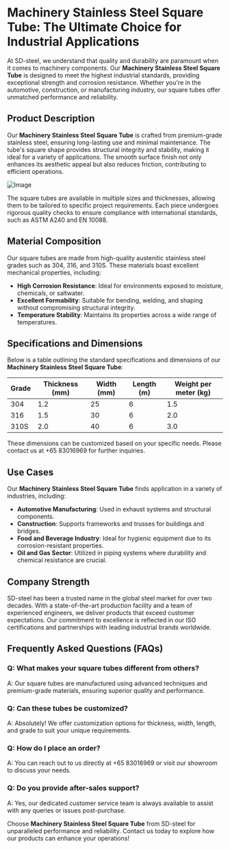 # Machinery Stainless Steel Square Tube: The Ultimate Choice for Industrial Applications

At SD-steel, we understand that quality and durability are paramount when it comes to machinery components. Our **Machinery Stainless Steel Square Tube** is designed to meet the highest industrial standards, providing exceptional strength and corrosion resistance. Whether you're in the automotive, construction, or manufacturing industry, our square tubes offer unmatched performance and reliability.

## Product Description

Our **Machinery Stainless Steel Square Tube** is crafted from premium-grade stainless steel, ensuring long-lasting use and minimal maintenance. The tube's square shape provides structural integrity and stability, making it ideal for a variety of applications. The smooth surface finish not only enhances its aesthetic appeal but also reduces friction, contributing to efficient operations.

![Image](https://github.com/user-attachments/assets/2567258e-e124-4816-932d-1809bd27ef0b)

The square tubes are available in multiple sizes and thicknesses, allowing them to be tailored to specific project requirements. Each piece undergoes rigorous quality checks to ensure compliance with international standards, such as ASTM A240 and EN 10088.

## Material Composition

Our square tubes are made from high-quality austenitic stainless steel grades such as 304, 316, and 310S. These materials boast excellent mechanical properties, including:

- **High Corrosion Resistance**: Ideal for environments exposed to moisture, chemicals, or saltwater.
- **Excellent Formability**: Suitable for bending, welding, and shaping without compromising structural integrity.
- **Temperature Stability**: Maintains its properties across a wide range of temperatures.

## Specifications and Dimensions

Below is a table outlining the standard specifications and dimensions of our **Machinery Stainless Steel Square Tube**:

| Grade      | Thickness (mm) | Width (mm) | Length (m) | Weight per meter (kg) |
|------------|----------------|------------|------------|-----------------------|
| 304        | 1.2            | 25         | 6          | 1.5                   |
| 316        | 1.5            | 30         | 6          | 2.0                   |
| 310S       | 2.0            | 40         | 6          | 3.0                   |

These dimensions can be customized based on your specific needs. Please contact us at +65 83016969 for further inquiries.

## Use Cases

Our **Machinery Stainless Steel Square Tube** finds application in a variety of industries, including:

- **Automotive Manufacturing**: Used in exhaust systems and structural components.
- **Construction**: Supports frameworks and trusses for buildings and bridges.
- **Food and Beverage Industry**: Ideal for hygienic equipment due to its corrosion-resistant properties.
- **Oil and Gas Sector**: Utilized in piping systems where durability and chemical resistance are crucial.

## Company Strength

SD-steel has been a trusted name in the global steel market for over two decades. With a state-of-the-art production facility and a team of experienced engineers, we deliver products that exceed customer expectations. Our commitment to excellence is reflected in our ISO certifications and partnerships with leading industrial brands worldwide.

## Frequently Asked Questions (FAQs)

### Q: What makes your square tubes different from others?
A: Our square tubes are manufactured using advanced techniques and premium-grade materials, ensuring superior quality and performance.

### Q: Can these tubes be customized?
A: Absolutely! We offer customization options for thickness, width, length, and grade to suit your unique requirements.

### Q: How do I place an order?
A: You can reach out to us directly at +65 83016969 or visit our showroom to discuss your needs.

### Q: Do you provide after-sales support?
A: Yes, our dedicated customer service team is always available to assist with any queries or issues post-purchase.

Choose **Machinery Stainless Steel Square Tube** from SD-steel for unparalleled performance and reliability. Contact us today to explore how our products can enhance your operations!
